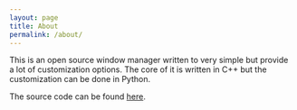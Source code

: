 ```yaml
---
layout: page
title: About
permalink: /about/
---
```


This is an open source window manager written to very simple but provide a lot of customization options. The core of it is written in C++ but the customization can be done in Python.

The source code can be found [here](https://github.com/durandj/simplicity).

